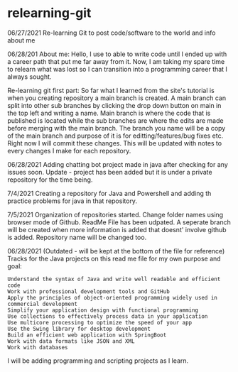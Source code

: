 # relearning-git
06/27/2021
Re-learning Git to post code/software to the world and info about me

06/28/201
About me:
Hello, I use to able to write code until I ended up with a career path that put me far away from it.
Now, I am taking my spare time to relearn what was lost so I can transition into a programming career that I always sought.

Re-learning git first part:
So far what I learned from the site's tutorial is when you creating repository a main branch is created.
A main branch can split into other sub branches by clicking the drop down button on main in the top left and writing a name.
Main branch is where the code that is published is located while the sub branches are where the edits are made before merging with the main branch.
The branch you name will be a copy of the main branch and purpose of it is for editting/features/bug fixes etc.
Right now I will commit these changes. This will be updated with notes to every changes I make for each repository.



06/28/2021
Adding chatting bot project made in java after checking for any issues soon. Update - project has been added but it is under a private repository for the time being.

7/4/2021
Creating a repository for Java and Powershell and adding th practice problems for java in that repository.

7/5/2021
Organization of repositories started. 
Change folder names using browser mode of Github. ReadMe File has been udpated. 
A seperate branch will be created when more information is added that doesnt' involve github is added. Repository name will be changed too.

06/28/2021 (Outdated - will be kept at the bottom of the file for reference)
Tracks for the Java projects on this read me file for my own purpose and goal:

    Understand the syntax of Java and write well readable and efficient code
    Work with professional development tools and GitHub
    Apply the principles of object-oriented programming widely used in commercial development
    Simplify your application design with functional programming
    Use collections to effectively process data in your application
    Use multicore processing to optimize the speed of your app
    Use the Swing library for desktop development
    Build an efficient web application with SpringBoot
    Work with data formats like JSON and XML
    Work with databases


I will be adding programming and scripting projects as I learn.
